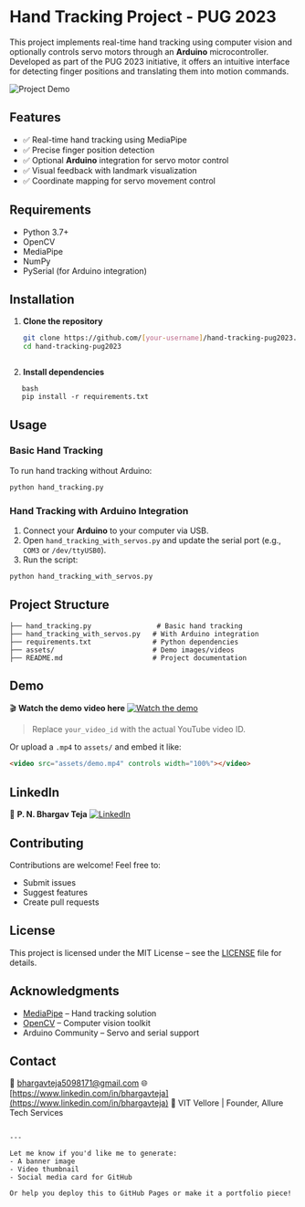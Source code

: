 
# Hand Tracking Project - PUG 2023

This project implements real-time hand tracking using computer vision and optionally controls servo motors through an **Arduino** microcontroller. Developed as part of the PUG 2023 initiative, it offers an intuitive interface for detecting finger positions and translating them into motion commands.

![Project Demo](assets/demo_image.jpg) 

## Features

- ✅ Real-time hand tracking using MediaPipe
- ✅ Precise finger position detection
- ✅ Optional **Arduino** integration for servo motor control
- ✅ Visual feedback with landmark visualization
- ✅ Coordinate mapping for servo movement control

## Requirements

- Python 3.7+
- OpenCV
- MediaPipe
- NumPy
- PySerial (for Arduino integration)

## Installation

1. **Clone the repository**
   ```bash
   git clone https://github.com/[your-username]/hand-tracking-pug2023.git
   cd hand-tracking-pug2023
```
```
2. **Install dependencies**
```
   bash
   pip install -r requirements.txt
   ```

## Usage

### Basic Hand Tracking

To run hand tracking without Arduino:

```bash
python hand_tracking.py
```

### Hand Tracking with Arduino Integration

1. Connect your **Arduino** to your computer via USB.
2. Open `hand_tracking_with_servos.py` and update the serial port (e.g., `COM3` or `/dev/ttyUSB0`).
3. Run the script:

```bash
python hand_tracking_with_servos.py
```

## Project Structure

```
├── hand_tracking.py                # Basic hand tracking
├── hand_tracking_with_servos.py   # With Arduino integration
├── requirements.txt               # Python dependencies
├── assets/                        # Demo images/videos
├── README.md                      # Project documentation
```

## Demo

🎬 **Watch the demo video here**
[![Watch the demo](https://img.youtube.com/vi/your_video_id/0.jpg)](https://www.youtube.com/watch?v=your_video_id)

> Replace `your_video_id` with the actual YouTube video ID.

Or upload a `.mp4` to `assets/` and embed it like:

```html
<video src="assets/demo.mp4" controls width="100%"></video>
```

## LinkedIn

👤 **P. N. Bhargav Teja**
[![LinkedIn](https://img.shields.io/badge/LinkedIn-Bhargav%20Teja-blue?logo=linkedin)](https://www.linkedin.com/in/bhargavteja)

## Contributing

Contributions are welcome! Feel free to:

* Submit issues
* Suggest features
* Create pull requests

## License

This project is licensed under the MIT License – see the [LICENSE](LICENSE) file for details.

## Acknowledgments

* [MediaPipe](https://mediapipe.dev/) – Hand tracking solution
* [OpenCV](https://opencv.org/) – Computer vision toolkit
* Arduino Community – Servo and serial support

## Contact

📧 [bhargavteja5098171@gmail.com](mailto:bhargavteja5098171@gmail.com)
🌐 [https://www.linkedin.com/in/bhargavteja](https://www.linkedin.com/in/bhargavteja)
📍 VIT Vellore | Founder, Allure Tech Services

```

---

Let me know if you'd like me to generate:
- A banner image
- Video thumbnail
- Social media card for GitHub

Or help you deploy this to GitHub Pages or make it a portfolio piece!
```
